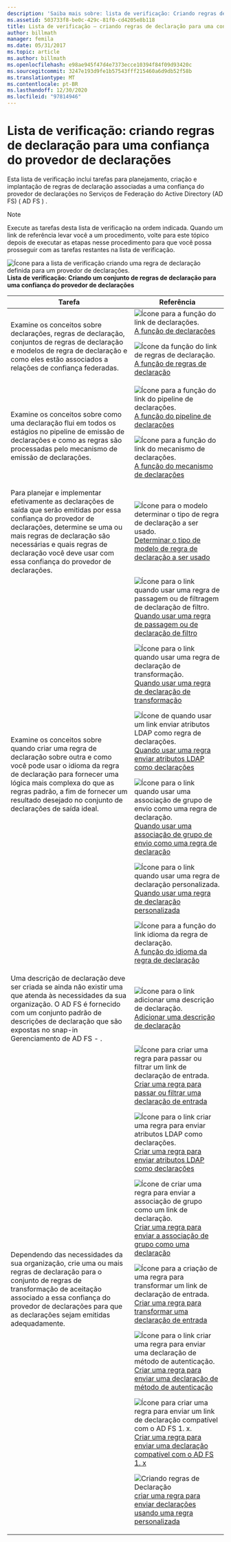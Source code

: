 ```yaml
---
description: 'Saiba mais sobre: lista de verificação: Criando regras de declaração para uma confiança do provedor de declarações'
ms.assetid: 503733f8-be0c-429c-81f0-cd4205e8b118
title: Lista de verificação – criando regras de declaração para uma confiança do provedor de declarações
author: billmath
manager: femila
ms.date: 05/31/2017
ms.topic: article
ms.author: billmath
ms.openlocfilehash: e98ae945f47d4e7373ecce10394f84f09d93420c
ms.sourcegitcommit: 3247e193d9fe1b57543fff215460a6d9db52f58b
ms.translationtype: MT
ms.contentlocale: pt-BR
ms.lasthandoff: 12/30/2020
ms.locfileid: "97814946"
---
```

# <a name="checklist-creating-claim-rules-for-a-claims-provider-trust"></a>Lista de verificação: criando regras de declaração para uma confiança do provedor de declarações


Esta lista de verificação inclui tarefas para planejamento, criação e implantação de regras de declaração associadas a uma confiança do provedor de declarações no Serviços de Federação do Active Directory (AD FS) \( AD FS \) .

> [!NOTE]
> Execute as tarefas desta lista de verificação na ordem indicada. Quando um link de referência levar você a um procedimento, volte para este tópico depois de executar as etapas nesse procedimento para que você possa prosseguir com as tarefas restantes na lista de verificação.

![Ícone para a lista de verificação criando uma regra de declaração definida para um provedor de declarações. ](media/2b05dce3-938f-4168-9b8f-1f4398cbdb9b.gif)**Lista de verificação: Criando um conjunto de regras de declaração para uma confiança do provedor de declarações**

|Tarefa|Referência|
|--------|-------------|
|Examine os conceitos sobre declarações, regras de declaração, conjuntos de regras de declaração e modelos de regra de declaração e como eles estão associados a relações de confiança federadas.|![Ícone para a função do link de declarações. ](media/faa393df-4856-4431-9eda-4f4e5be72a90.gif)[A função de declarações](../../ad-fs/technical-reference/The-Role-of-Claims.md)<p>![Ícone da função do link de regras de declaração. ](media/faa393df-4856-4431-9eda-4f4e5be72a90.gif)[A função de regras de declaração](../../ad-fs/technical-reference/The-Role-of-Claim-Rules.md)|
|Examine os conceitos sobre como uma declaração flui em todos os estágios no pipeline de emissão de declarações e como as regras são processadas pelo mecanismo de emissão de declarações.|![Ícone para a função do link do pipeline de declarações. ](media/faa393df-4856-4431-9eda-4f4e5be72a90.gif)[A função do pipeline de declarações](../../ad-fs/technical-reference/The-Role-of-the-Claims-Pipeline.md)<p>![Ícone para a função do link do mecanismo de declarações. ](media/faa393df-4856-4431-9eda-4f4e5be72a90.gif)[A função do mecanismo de declarações](../../ad-fs/technical-reference/The-Role-of-the-Claims-Engine.md)|
|Para planejar e implementar efetivamente as declarações de saída que serão emitidas por essa confiança do provedor de declarações, determine se uma ou mais regras de declaração são necessárias e quais regras de declaração você deve usar com essa confiança do provedor de declarações.|![Ícone para o modelo determinar o tipo de regra de declaração a ser usado. ](media/faa393df-4856-4431-9eda-4f4e5be72a90.gif)[Determinar o tipo de modelo de regra de declaração a ser usado](../../ad-fs/technical-reference/Determine-the-Type-of-Claim-Rule-Template-to-Use.md)|
|Examine os conceitos sobre quando criar uma regra de declaração sobre outra e como você pode usar o idioma da regra de declaração para fornecer uma lógica mais complexa do que as regras padrão, a fim de fornecer um resultado desejado no conjunto de declarações de saída ideal.|![Ícone para o link quando usar uma regra de passagem ou de filtragem de declaração de filtro. ](media/faa393df-4856-4431-9eda-4f4e5be72a90.gif)[Quando usar uma regra de passagem ou de declaração de filtro](../../ad-fs/technical-reference/When-to-Use-a-Pass-Through-or-Filter-Claim-Rule.md)<p>![Ícone para o link quando usar uma regra de declaração de transformação. ](media/faa393df-4856-4431-9eda-4f4e5be72a90.gif)[Quando usar uma regra de declaração de transformação](../../ad-fs/technical-reference/When-to-Use-a-Transform-Claim-Rule.md)<p>![Ícone de quando usar um link enviar atributos LDAP como regra de declarações. ](media/faa393df-4856-4431-9eda-4f4e5be72a90.gif)[Quando usar uma regra enviar atributos LDAP como declarações](../../ad-fs/technical-reference/When-to-Use-a-Send-LDAP-Attributes-as-Claims-Rule.md)<p>![Ícone para o link quando usar uma associação de grupo de envio como uma regra de declaração. ](media/faa393df-4856-4431-9eda-4f4e5be72a90.gif)[Quando usar uma associação de grupo de envio como uma regra de declaração](../../ad-fs/technical-reference/When-to-Use-a-Send-Group-Membership-as-a-Claim-Rule.md)<p>![Ícone para o link quando usar uma regra de declaração personalizada. ](media/faa393df-4856-4431-9eda-4f4e5be72a90.gif)[Quando usar uma regra de declaração personalizada](../../ad-fs/technical-reference/When-to-Use-a-Custom-Claim-Rule.md)<p>![Ícone para a função do link idioma da regra de declaração. ](media/faa393df-4856-4431-9eda-4f4e5be72a90.gif)[A função do idioma da regra de declaração](../../ad-fs/technical-reference/The-Role-of-the-Claim-Rule-Language.md)|
|Uma descrição de declaração deve ser criada se ainda não existir uma que atenda às necessidades da sua organização. O AD FS é fornecido com um conjunto padrão de descrições de declaração que são expostas no snap-in Gerenciamento de AD FS \- .|![Ícone para o link adicionar uma descrição de declaração. ](media/15dd35b6-6cc6-421f-93f8-7109920e7144.gif)[Adicionar uma descrição de declaração](../../ad-fs/operations/Add-a-Claim-Description.md)|
|Dependendo das necessidades da sua organização, crie uma ou mais regras de declaração para o conjunto de regras de transformação de aceitação associado a essa confiança do provedor de declarações para que as declarações sejam emitidas adequadamente.|![Ícone para criar uma regra para passar ou filtrar um link de declaração de entrada. ](media/15dd35b6-6cc6-421f-93f8-7109920e7144.gif)[Criar uma regra para passar ou filtrar uma declaração de entrada](../../ad-fs/operations/Create-a-Rule-to-Pass-Through-or-Filter-an-Incoming-Claim.md)<p>![Ícone para o link criar uma regra para enviar atributos LDAP como declarações. ](media/15dd35b6-6cc6-421f-93f8-7109920e7144.gif)[Criar uma regra para enviar atributos LDAP como declarações](../../ad-fs/operations/Create-a-Rule-to-Send-LDAP-Attributes-as-Claims.md)<p>![Ícone de criar uma regra para enviar a associação de grupo como um link de declaração. ](media/15dd35b6-6cc6-421f-93f8-7109920e7144.gif)[Criar uma regra para enviar a associação de grupo como uma declaração](../../ad-fs/operations/Create-a-Rule-to-Send-Group-Membership-as-a-Claim.md)<p>![Ícone para a criação de uma regra para transformar um link de declaração de entrada. ](media/15dd35b6-6cc6-421f-93f8-7109920e7144.gif)[Criar uma regra para transformar uma declaração de entrada](../../ad-fs/operations/Create-a-Rule-to-Transform-an-Incoming-Claim.md)<p>![Ícone para o link criar uma regra para enviar uma declaração de método de autenticação. ](media/15dd35b6-6cc6-421f-93f8-7109920e7144.gif)[Criar uma regra para enviar uma declaração de método de autenticação](../../ad-fs/operations/Create-a-Rule-to-Send-an-Authentication-Method-Claim.md)<p>![Ícone para criar uma regra para enviar um link de declaração compatível com o AD FS 1. x. ](media/15dd35b6-6cc6-421f-93f8-7109920e7144.gif)[Criar uma regra para enviar uma declaração compatível com o AD FS 1. x](../../ad-fs/operations/Create-a-Rule-to-Send-an-AD-FS-1x-Compatible-Claim.md)<p>![Criando regras de Declaração](media/15dd35b6-6cc6-421f-93f8-7109920e7144.gif)[criar uma regra para enviar declarações usando uma regra personalizada](../../ad-fs/operations/Create-a-Rule-to-Send-Claims-Using-a-Custom-Rule.md)|


